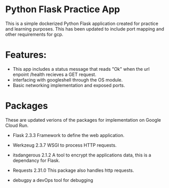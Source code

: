 # Python Flask Practice App

This is a simple dockerized Python Flask application created for practice and learning purposes. This has been updated to include port mapping and other requirements for gcp. 

# Features:

-  This app includes a status message that reads "Ok" when the url enpoint /health recieves a GET request.
-  interfacing with googleshell through the OS module. 
-  Basic networking implementation and exposed ports.

 # Packages

These are updated verions of the packages for implementation on Google Cloud Run. 

- Flask 2.3.3 Framework to define the web application.

- Werkzeug 2.3.7 WSGI to process HTTP requests.

- itsdangerous 2.1.2 A tool to encrypt the applications data, this is a dependancy for Flask.

- Requests 2.31.0 This package also handles http requests.

- debugpy a devOps tool for debugging
